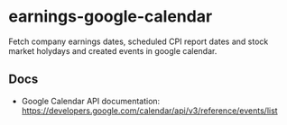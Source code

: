 # earnings-google-calendar
Fetch company earnings dates, scheduled CPI report dates and stock market holydays and created events in google calendar.

## Docs
 - Google Calendar API documentation: https://developers.google.com/calendar/api/v3/reference/events/list

